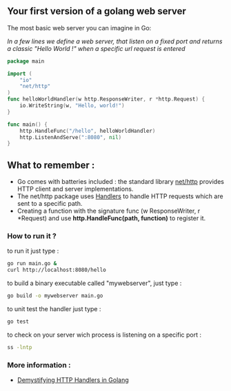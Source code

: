 ## Your first version of a golang web server

The most basic web server you can imagine in Go:

*In a few lines we define a web server, 
that listen on a fixed port and returns a classic "Hello World !" 
when a specific url request is entered*

```go
package main

import (
	"io"
	"net/http"
)
func helloWorldHandler(w http.ResponseWriter, r *http.Request) {
	io.WriteString(w, "Hello, world!")
}

func main() {
	http.HandleFunc("/hello", helloWorldHandler)
	http.ListenAndServe(":8080", nil)
}
```

## What to remember :
- Go comes with batteries included : the standard library [net/http](https://pkg.go.dev/net/http) provides HTTP client and server implementations.
- The net/http package uses [Handlers](https://pkg.go.dev/net/http#Handler) to handle HTTP requests which are sent to a specific path.
- Creating a function with the signature func (w ResponseWriter, r *Request) and use **http.HandleFunc(path, function)** to register it.


### How to run it ?

to run it just type :
```bash
go run main.go &
curl http://localhost:8080/hello
```

to build a binary executable called "mywebserver", just type :
```bash
go build -o mywebserver main.go 
```

to unit test the handler just type :
```bash
go test 
```

to check on your server wich process is listening on a specific port :
```bash
ss -lntp
```


### More information :
- [Demystifying HTTP Handlers in Golang](https://medium.com/geekculture/demystifying-http-handlers-in-golang-a363e4222756)